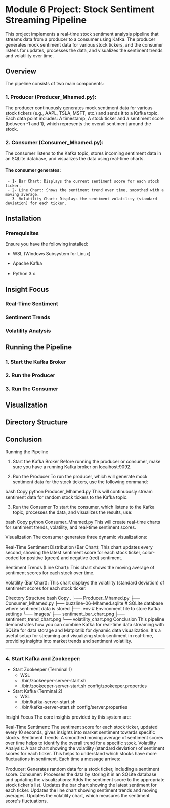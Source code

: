 # Module 6 Project: Stock Sentiment Streaming Pipeline
This project implements a real-time stock sentiment analysis pipeline that streams data from a producer to a consumer using Kafka. The producer generates mock sentiment data for various stock tickers, and the consumer listens for updates, processes the data, and visualizes the sentiment trends and volatility over time.

## Overview
The pipeline consists of two main components:

### 1. Producer (Producer_Mhamed.py): 
The producer continuously generates mock sentiment data for various stock tickers (e.g., AAPL, TSLA, MSFT, etc.) and sends it to a Kafka topic. Each data point includes: A timestamp, A stock ticker and a sentiment score (between -1 and 1), which represents the overall sentiment around the stock.
### 2. Consumer (Consumer_Mhamed.py):
   The consumer listens to the Kafka topic, stores incoming sentiment data in an SQLite database, and visualizes the data using real-time charts. 
  #### The consumer generates:
     - 1- Bar Chart: Displays the current sentiment score for each stock ticker.
     - 2- Line Chart: Shows the sentiment trend over time, smoothed with a moving average.
     - 3- Volatility Chart: Displays the sentiment volatility (standard deviation) for each ticker.

## Installation
### Prerequisites
Ensure you have the following installed:

   - WSL (Windows Subsystem for Linux)

   - Apache Kafka

   - Python 3.x



## Insight Focus

   ### Real-Time Sentiment
   ### Sentiment Trends
   ### Volatility Analysis

## Running the Pipeline

### 1. Start the Kafka Broker
### 2. Run the Producer
### 3. Run the Consumer

## Visualization

## Directory Structure

## Conclusion



Running the Pipeline
1. Start the Kafka Broker
Before running the producer or consumer, make sure you have a running Kafka broker on localhost:9092.

2. Run the Producer
To run the producer, which will generate mock sentiment data for the stock tickers, use the following command:

bash
Copy
python Producer_Mhamed.py
This will continuously stream sentiment data for random stock tickers to the Kafka topic.

3. Run the Consumer
To start the consumer, which listens to the Kafka topic, processes the data, and visualizes the results, use:

bash
Copy
python Consumer_Mhamed.py
This will create real-time charts for sentiment trends, volatility, and real-time sentiment scores.

Visualization
The consumer generates three dynamic visualizations:

Real-Time Sentiment Distribution (Bar Chart): This chart updates every second, showing the latest sentiment score for each stock ticker, color-coded for positive (green) and negative (red) sentiment.


Sentiment Trends (Line Chart): This chart shows the moving average of sentiment scores for each stock over time.


Volatility (Bar Chart): This chart displays the volatility (standard deviation) of sentiment scores for each stock ticker.


Directory Structure
bash
Copy
.
├── Producer_Mhamed.py
├── Consumer_Mhamed.py
├── buzzline-06-Mhamed.sqlite  # SQLite database where sentiment data is stored
├── .env                      # Environment file to store Kafka settings
└── images/
    ├── sentiment_bar_chart.png
    ├── sentiment_trend_chart.png
    └── volatility_chart.png
Conclusion
This pipeline demonstrates how you can combine Kafka for real-time data streaming with SQLite for data storage and Matplotlib for dynamic data visualization. It's a useful setup for streaming and visualizing stock sentiment in real-time, providing insights into market trends and sentiment volatility.






*****************
### 4. Start Kafka and Zookeeper:
  - Start Zookeeper (Terminal 1)
      - WSL
      - ./bin/zookeeper-server-start.sh
      - ./bin/zookeeper-server-start.sh config/zookeeper.properties
   - Start Kafka (Terminal 2)
      - WSL
      - ./bin/kafka-server-start.sh
      - ./bin/kafka-server-start.sh config/server.properties

Insight Focus
The core insights provided by this system are:

Real-Time Sentiment: The sentiment score for each stock ticker, updated every 10 seconds, gives insights into market sentiment towards specific stocks.
Sentiment Trends: A smoothed moving average of sentiment scores over time helps to identify the overall trend for a specific stock.
Volatility Analysis: A bar chart showing the volatility (standard deviation) of sentiment scores for each ticker. This helps to understand which stocks have more fluctuations in sentiment.
Each time a message arrives:

Producer: Generates random data for a stock ticker, including a sentiment score.
Consumer: Processes the data by storing it in an SQLite database and updating the visualizations:
Adds the sentiment score to the appropriate stock ticker's list.
Updates the bar chart showing the latest sentiment for each ticker.
Updates the line chart showing sentiment trends and moving averages.
Updates the volatility chart, which measures the sentiment score's fluctuations.
